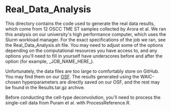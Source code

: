 # Real_Data_Analysis

This directory contains the code used to generate the real data results, which come from 12 OSCC TME ST samples collected 
by Arora et al.  We ran this analysis on our university's high performance computer, which uses the Slurm workload manager.
For the exact specifications of the job we ran, see the Real_Data_Analysis.sh file.  You may need to adjust some of the
options depending on the computational resources you have access to, and any options you'll need to fill in yourself have 
underscores before and after the option (for example, \_JOB\_NAME\_HERE\_).

Unfortunately, the data files are too large to comfortably store on GitHub.  You may find them on our [OSF](https://osf.io/kygsx/).  The results generated using the WAIC-chosen hyperparameters are directly saved on our OSF, and the rest may be found in the Results.tar.gz archive.

Before conducting the cell-type deconvolution, you'll need to process the single-cell data from Puram et al. with ProcessReference.R.
